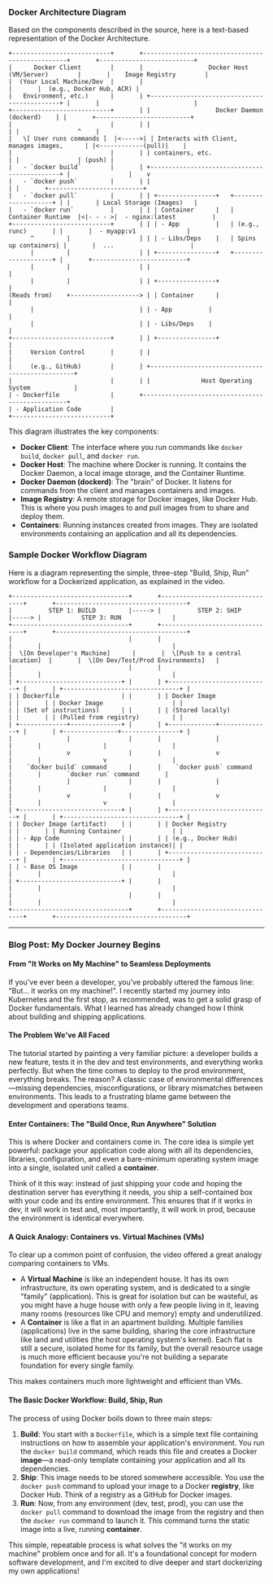 

### Docker Architecture Diagram

Based on the components described in the source, here is a text-based representation of the Docker Architecture.

```text
+---------------------------+       +-------------------------------------------------+       +--------------------------+
|      Docker Client        |       |                  Docker Host (VM/Server)        |       |    Image Registry        |
|  (Your Local Machine/Dev  |       |                                                 |       |  (e.g., Docker Hub, ACR) |
|   Environment, etc.)      |       | +---------------------------------------------+ |       |                          |
+---------------------------+       | |                  Docker Daemon (dockerd)    | |       +--------------------------+
|                           |       | |                                             | |                ^    |
|   \[ User runs commands ]  |<----->| | Interacts with Client, manages images,      | |<------------(pull)|    |
|                           |       | | containers, etc.                            | |                | (push) |
|   - `docker build`        |       | +---------------------------------------------+ |                |    v
|   - `docker push`         |       | |                                             | |       +--------------------------+
|   - `docker pull`         |       | | +----------------+   +--------------------+ | |       | Local Storage (Images)   |
|   - `docker run`          |       | | | Container      |   | Container Runtime  |<|- - - >|  - nginx:latest          |
+---------------------------+       | | | - App          |   | (e.g., runc)       | |       |  - myapp:v1              |
      ^         |                   | | | - Libs/Deps    |   | Spins up containers| |       |  ...                     |
      |         |                   | | +----------------+   +--------------------+ |       +--------------------------+
      |         |                   | |                                             |
      |         |                   | | +----------------+                            |
(Reads from)    +-------------------> | | Container      |                            |
      |                             | | - App          |                            |
      |                             | | - Libs/Deps    |                            |
+---------------------------+       | | +----------------+                            |
|     Version Control       |       | |                                             |
|     (e.g., GitHub)        |       | +-------------------------------------------------+
|                           |       | |              Host Operating System            |
| - Dockerfile              |       +-------------------------------------------------+
| - Application Code        |
+---------------------------+
```

This diagram illustrates the key components:

* **Docker Client**: The interface where you run commands like `docker build`, `docker pull`, and `docker run`.
* **Docker Host**: The machine where Docker is running. It contains the Docker Daemon, a local image storage, and the Container Runtime.
* **Docker Daemon (dockerd)**: The "brain" of Docker. It listens for commands from the client and manages containers and images.
* **Image Registry**: A remote storage for Docker images, like Docker Hub. This is where you push images to and pull images from to share and deploy them.
* **Containers**: Running instances created from images. They are isolated environments containing an application and all its dependencies.

### Sample Docker Workflow Diagram

Here is a diagram representing the simple, three-step "Build, Ship, Run" workflow for a Dockerized application, as explained in the video.

```text
+--------------------------------+       +--------------------------------+       +------------------------------------+
|          STEP 1: BUILD         |-----> |          STEP 2: SHIP          |-----> |           STEP 3: RUN              |
+--------------------------------+       +--------------------------------+       +------------------------------------+
|                                |       |                                |       |                                    |
|  \[On Developer's Machine]      |       |  \[Push to a central location]  |       |  \[On Dev/Test/Prod Environments]   |
|                                |       |                                |       |                                    |
| +----------------------------+ |       | +----------------------------+ |       | +--------------------------------+ |
| | Dockerfile                 | |       | | Docker Image               | |       | | Docker Image                   | |
| | (Set of instructions)      | |       | | (Stored locally)           | |       | | (Pulled from registry)         | |
| +-------------+--------------+ |       | +-------------+--------------+ |       | +---------------+----------------+ |
|               |                |       |               |                |       |                 |                  |
|               v                |       |               v                |       |                 v                  |
|    `docker build` command      |       |    `docker push` command       |       |       `docker run` command       |
|               |                |       |               |                |       |                 |                  |
|               v                |       |               v                |       |                 v                  |
| +----------------------------+ |       | +----------------------------+ |       | +--------------------------------+ |
| | Docker Image (artifact)    | |       | | Docker Registry            | |       | | Running Container              | |
| | - App Code                 | |       | | (e.g., Docker Hub)         | |       | | (Isolated application instance)| |
| | - Dependencies/Libraries   | |       | +----------------------------+ |       | +--------------------------------+ |
| | - Base OS Image            | |       |                                |       |                                    |
| +----------------------------+ |       |                                |       |                                    |
|                                |       |                                |       |                                    |
+--------------------------------+       +--------------------------------+       +------------------------------------+
```

---

### Blog Post: My Docker Journey Begins

#### From "It Works on My Machine" to Seamless Deployments

If you've ever been a developer, you've probably uttered the famous line: "But... it works on my machine!". I recently started my journey into Kubernetes and the first stop, as recommended, was to get a solid grasp of Docker fundamentals. What I learned has already changed how I think about building and shipping applications.

#### The Problem We've All Faced

The tutorial started by painting a very familiar picture: a developer builds a new feature, tests it in the dev and test environments, and everything works perfectly. But when the time comes to deploy to the prod environment, everything breaks. The reason? A classic case of environmental differences—missing dependencies, misconfigurations, or library mismatches between environments. This leads to a frustrating blame game between the development and operations teams.

#### Enter Containers: The "Build Once, Run Anywhere" Solution

This is where Docker and containers come in. The core idea is simple yet powerful: package your application code along with all its dependencies, libraries, configuration, and even a bare-minimum operating system image into a single, isolated unit called a **container**.

Think of it this way: instead of just shipping your code and hoping the destination server has everything it needs, you ship a self-contained box with your code and its entire environment. This ensures that if it works in dev, it will work in test and, most importantly, it will work in prod, because the environment is identical everywhere.

#### A Quick Analogy: Containers vs. Virtual Machines (VMs)

To clear up a common point of confusion, the video offered a great analogy comparing containers to VMs.

* A **Virtual Machine** is like an independent house. It has its own infrastructure, its own operating system, and is dedicated to a single "family" (application). This is great for isolation but can be wasteful, as you might have a huge house with only a few people living in it, leaving many rooms (resources like CPU and memory) empty and underutilized.
* A **Container** is like a flat in an apartment building. Multiple families (applications) live in the same building, sharing the core infrastructure like land and utilities (the host operating system's kernel). Each flat is still a secure, isolated home for its family, but the overall resource usage is much more efficient because you're not building a separate foundation for every single family.

This makes containers much more lightweight and efficient than VMs.

#### The Basic Docker Workflow: Build, Ship, Run

The process of using Docker boils down to three main steps:

1. **Build**: You start with a `Dockerfile`, which is a simple text file containing instructions on how to assemble your application's environment. You run the `docker build` command, which reads this file and creates a Docker **image**—a read-only template containing your application and all its dependencies.
2. **Ship**: This image needs to be stored somewhere accessible. You use the `docker push` command to upload your image to a Docker **registry**, like Docker Hub. Think of a registry as a GitHub for Docker images.
3. **Run**: Now, from any environment (dev, test, prod), you can use the `docker pull` command to download the image from the registry and then the `docker run` command to launch it. This command turns the static image into a live, running **container**.

This simple, repeatable process is what solves the "it works on my machine" problem once and for all. It's a foundational concept for modern software development, and I'm excited to dive deeper and start dockerizing my own applications!

